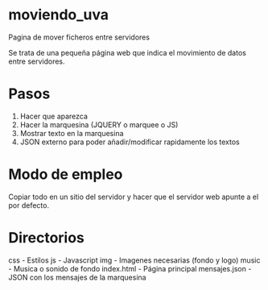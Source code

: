# moviendo_uva
Pagina de mover ficheros entre servidores

Se trata de una pequeña página web que indica el movimiento de datos entre servidores.

# Pasos
1. Hacer que aparezca
2. Hacer la marquesina (JQUERY o marquee o JS)
3. Mostrar texto en la marquesina
4. JSON externo para poder añadir/modificar rapidamente los textos

# Modo de empleo
Copiar todo en un sitio del servidor y hacer que el servidor web apunte a el por defecto.

# Directorios
css - Estilos
js - Javascript
img - Imagenes necesarias (fondo y logo)
music - Musica o sonido de fondo
index.html - Página principal
mensajes.json - JSON con los mensajes de la marquesina
